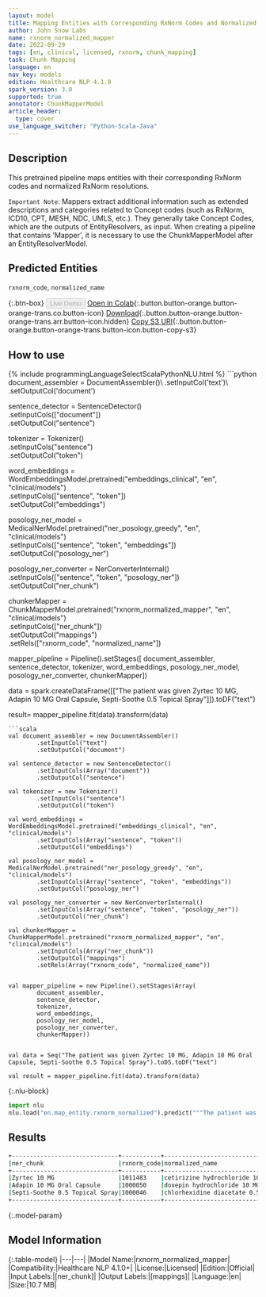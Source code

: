 ```yaml
---
layout: model
title: Mapping Entities with Corresponding RxNorm Codes and Normalized Names
author: John Snow Labs
name: rxnorm_normalized_mapper
date: 2022-09-29
tags: [en, clinical, licensed, rxnorm, chunk_mapping]
task: Chunk Mapping
language: en
nav_key: models
edition: Healthcare NLP 4.1.0
spark_version: 3.0
supported: true
annotator: ChunkMapperModel
article_header:
  type: cover
use_language_switcher: "Python-Scala-Java"
---
```


## Description

This pretrained pipeline maps entities with their corresponding RxNorm codes and normalized RxNorm resolutions.

`Important Note`: Mappers extract additional information such as extended descriptions and categories related to Concept codes (such as RxNorm, ICD10, CPT, MESH, NDC, UMLS, etc.). They generally take Concept Codes, which are the outputs of EntityResolvers, as input. When creating a pipeline that contains 'Mapper', it is necessary to use the ChunkMapperModel after an EntityResolverModel.


## Predicted Entities

`rxnorm_code`, `normalized_name`

{:.btn-box}
<button class="button button-orange" disabled>Live Demo</button>
[Open in Colab](https://colab.research.google.com/github/JohnSnowLabs/spark-nlp-workshop/blob/master/tutorials/Certification_Trainings/Healthcare/26.Chunk_Mapping.ipynb){:.button.button-orange.button-orange-trans.co.button-icon}
[Download](https://s3.amazonaws.com/auxdata.johnsnowlabs.com/clinical/models/rxnorm_normalized_mapper_en_4.1.0_3.0_1664443862683.zip){:.button.button-orange.button-orange-trans.arr.button-icon.hidden}
[Copy S3 URI](s3://auxdata.johnsnowlabs.com/clinical/models/rxnorm_normalized_mapper_en_4.1.0_3.0_1664443862683.zip){:.button.button-orange.button-orange-trans.button-icon.button-copy-s3}

## How to use



<div class="tabs-box" markdown="1">
{% include programmingLanguageSelectScalaPythonNLU.html %}
```python
document_assembler = DocumentAssembler()\
        .setInputCol('text')\
        .setOutputCol('document')

sentence_detector = SentenceDetector()\
        .setInputCols(["document"])\
        .setOutputCol("sentence")

tokenizer = Tokenizer()\
        .setInputCols("sentence")\
        .setOutputCol("token")

word_embeddings = WordEmbeddingsModel.pretrained("embeddings_clinical", "en", "clinical/models")\
        .setInputCols(["sentence", "token"])\
        .setOutputCol("embeddings")

posology_ner_model = MedicalNerModel.pretrained("ner_posology_greedy", "en", "clinical/models")\
        .setInputCols(["sentence", "token", "embeddings"])\
        .setOutputCol("posology_ner")

posology_ner_converter = NerConverterInternal()\
        .setInputCols(["sentence", "token", "posology_ner"])\
        .setOutputCol("ner_chunk")

chunkerMapper = ChunkMapperModel.pretrained("rxnorm_normalized_mapper", "en", "clinical/models")\
        .setInputCols(["ner_chunk"])\
        .setOutputCol("mappings")\
        .setRels(["rxnorm_code", "normalized_name"])

mapper_pipeline = Pipeline().setStages([
        document_assembler,
        sentence_detector,
        tokenizer, 
        word_embeddings,
        posology_ner_model, 
        posology_ner_converter, 
        chunkerMapper])


data = spark.createDataFrame([["The patient was given Zyrtec 10 MG, Adapin 10 MG Oral Capsule, Septi-Soothe 0.5 Topical Spray"]]).toDF("text")

result= mapper_pipeline.fit(data).transform(data)

```
```scala
val document_assembler = new DocumentAssembler()
        .setInputCol("text")
        .setOutputCol("document")

val sentence_detector = new SentenceDetector()
        .setInputCols(Array("document"))
        .setOutputCol("sentence")

val tokenizer = new Tokenizer()
        .setInputCols("sentence")
        .setOutputCol("token")

val word_embeddings = WordEmbeddingsModel.pretrained("embeddings_clinical", "en", "clinical/models")
        .setInputCols(Array("sentence", "token"))
        .setOutputCol("embeddings")

val posology_ner_model = MedicalNerModel.pretrained("ner_posology_greedy", "en", "clinical/models")
        .setInputCols(Array("sentence", "token", "embeddings"))
        .setOutputCol("posology_ner")

val posology_ner_converter = new NerConverterInternal()
        .setInputCols(Array("sentence", "token", "posology_ner"))
        .setOutputCol("ner_chunk")

val chunkerMapper = ChunkMapperModel.pretrained("rxnorm_normalized_mapper", "en", "clinical/models")
        .setInputCols(Array("ner_chunk"))
        .setOutputCol("mappings")
        .setRels(Array("rxnorm_code", "normalized_name"))


val mapper_pipeline = new Pipeline().setStages(Array(
        document_assembler,
        sentence_detector,
        tokenizer, 
        word_embeddings,
        posology_ner_model, 
        posology_ner_converter, 
        chunkerMapper))


val data = Seq("The patient was given Zyrtec 10 MG, Adapin 10 MG Oral Capsule, Septi-Soothe 0.5 Topical Spray").toDS.toDF("text")

val result = mapper_pipeline.fit(data).transform(data) 
```


{:.nlu-block}
```python
import nlu
nlu.load("en.map_entity.rxnorm_normalized").predict("""The patient was given Zyrtec 10 MG, Adapin 10 MG Oral Capsule, Septi-Soothe 0.5 Topical Spray""")
```

</div>

## Results

```bash
+------------------------------+-----------+--------------------------------------------------------------+
|ner_chunk                     |rxnorm_code|normalized_name                                               |
+------------------------------+-----------+--------------------------------------------------------------+
|Zyrtec 10 MG                  |1011483    |cetirizine hydrochloride 10 MG [Zyrtec]                       |
|Adapin 10 MG Oral Capsule     |1000050    |doxepin hydrochloride 10 MG Oral Capsule [Adapin]             |
|Septi-Soothe 0.5 Topical Spray|1000046    |chlorhexidine diacetate 0.5 MG/ML Topical Spray [Septi-Soothe]|
+------------------------------+-----------+--------------------------------------------------------------+
```

{:.model-param}
## Model Information

{:.table-model}
|---|---|
|Model Name:|rxnorm_normalized_mapper|
|Compatibility:|Healthcare NLP 4.1.0+|
|License:|Licensed|
|Edition:|Official|
|Input Labels:|[ner_chunk]|
|Output Labels:|[mappings]|
|Language:|en|
|Size:|10.7 MB|
